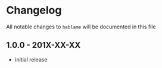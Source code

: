# Changelog

All notable changes to `hablame` will be documented in this file

## 1.0.0 - 201X-XX-XX

- initial release
